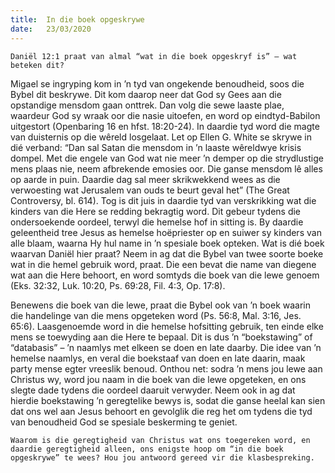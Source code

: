 ```yaml
---
title:  In die boek opgeskrywe
date:   23/03/2020
---
```


`Daniël 12:1 praat van almal “wat in die boek opgeskryf is” – wat beteken dit?` 

Migael se ingryping kom in ’n tyd van ongekende benoudheid, soos die Bybel dit beskrywe. Dit kom daarop neer dat God sy Gees aan die opstandige mensdom gaan onttrek. Dan volg die sewe laaste plae, waardeur God sy wraak oor die nasie uitoefen, en word op eindtyd-Babilon uitgestort (Openbaring 16 en hfst. 18:20-24). In daardie tyd word die magte van duisternis op die wêreld losgelaat. Let op Ellen G. White se skrywe in dié verband: “Dan sal Satan die mensdom in ’n laaste wêreldwye krisis dompel. Met die engele van God wat nie meer ’n demper op die strydlustige mens plaas nie, neem afbrekende emosies oor. Die ganse mensdom lê alles op aarde in puin. Daardie dag sal meer skrikwekkend wees as die verwoesting wat Jerusalem van ouds te beurt geval het” (The Great Controversy, bl. 614). Tog is dit juis in daardie tyd van verskrikking wat die kinders van die Here se redding bekragtig word. Dit gebeur tydens die ondersoekende oordeel, terwyl die hemelse hof in sitting is. By daardie geleentheid tree Jesus as hemelse hoëpriester op en suiwer sy kinders van alle blaam, waarna Hy hul name in ’n spesiale boek opteken. Wat is dié boek waarvan Daniël hier praat? Neem in ag dat die Bybel van twee soorte boeke wat in die hemel gebruik word, praat. Die een bevat die name van diegene wat aan die Here behoort, en word somtyds die boek van die lewe genoem (Eks. 32:32, Luk. 10:20, Ps. 69:28, Fil. 4:3, Op. 17:8). 

Benewens die boek van die lewe, praat die Bybel ook van ’n boek waarin die handelinge van die mens opgeteken word (Ps. 56:8, Mal. 3:16, Jes. 65:6). Laasgenoemde word in die hemelse hofsitting gebruik, ten einde elke mens se toewyding aan die Here te bepaal. Dit is dus ’n “boekstawing” of “databasis” – ’n naamlys met elkeen se doen en late daarby. Die idee van ’n hemelse naamlys, en veral die boekstaaf van doen en late daarin, maak party mense egter vreeslik benoud. Onthou net: sodra ’n mens jou lewe aan Christus wy, word jou naam in die boek van die lewe opgeteken, en ons slegte dade tydens die oordeel daaruit verwyder. Neem ook in ag dat hierdie boekstawing ’n geregtelike bewys is, sodat die ganse heelal kan sien dat ons wel aan Jesus behoort en gevolglik die reg het om tydens die tyd van benoudheid God se spesiale beskerming te geniet. 

`Waarom is die geregtigheid van Christus wat ons toegereken word, en daardie geregtigheid alleen, ons enigste hoop om “in die boek opgeskrywe” te wees? Hou jou antwoord gereed vir die klasbespreking.`